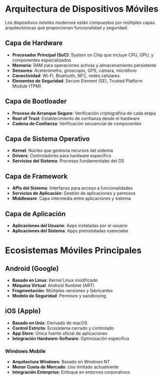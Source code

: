# Arquitectura de Dispositivos Móviles

Los dispositivos móviles modernos están compuestos por múltiples capas arquitectónicas que proporcionan funcionalidad y seguridad:

## Capa de Hardware

- **Procesador Principal (SoC)**: System on Chip que incluye CPU, GPU, y componentes especializados
- **Memoria**: RAM para operaciones activas y almacenamiento persistente
- **Sensores**: Acelerómetro, giroscopio, GPS, cámara, micrófono
- **Conectividad**: Wi-Fi, Bluetooth, NFC, redes celulares
- **Elementos de Seguridad**: Secure Element (SE), Trusted Platform Module (TPM)

## Capa de Bootloader

- **Proceso de Arranque Seguro**: Verificación criptográfica de cada etapa
- **Root of Trust**: Establecimiento de confianza desde el hardware
- **Cadena de Confianza**: Verificación secuencial de componentes

## Capa de Sistema Operativo

- **Kernel**: Núcleo que gestiona recursos del sistema
- **Drivers**: Controladores para hardware específico
- **Servicios del Sistema**: Procesos fundamentales del OS

## Capa de Framework

- **APIs del Sistema**: Interfaces para acceso a funcionalidades
- **Servicios de Aplicación**: Gestión de aplicaciones y permisos
- **Middleware**: Capa intermedia entre aplicaciones y sistema

## Capa de Aplicación

- **Aplicaciones del Usuario**: Apps instaladas por el usuario
- **Aplicaciones del Sistema**: Apps preinstaladas esenciales

# Ecosistemas Móviles Principales

## Android (Google)

- **Basado en Linux**: Kernel Linux modificado
- **Máquina Virtual**: Android Runtime (ART)
- **Fragmentación**: Múltiples versiones y fabricantes
- **Modelo de Seguridad**: Permisos y sandboxing

## iOS (Apple)

- **Basado en Unix**: Derivado de macOS
- **Control Estricto**: Ecosistema cerrado y controlado
- **App Store**: Única fuente oficial de aplicaciones
- **Integración Hardware-Software**: Optimización específica

### Windows Mobile

- **Arquitectura Windows**: Basado en Windows NT
- **Menor Cuota de Mercado**: Uso limitado actualmente
- **Integración Enterprise**: Enfoque en entornos corporativos